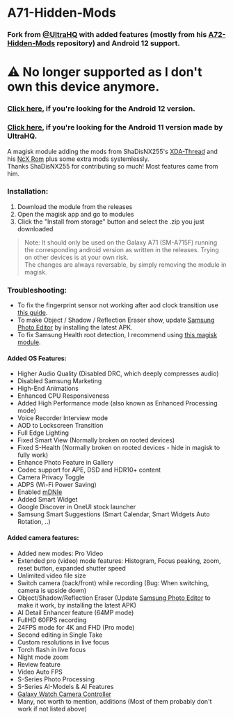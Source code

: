 # A71-Hidden-Mods
### Fork from [@UltraHQ](https://github.com/UltraHQ) with added features (mostly from his [A72-Hidden-Mods](https://github.com/UltraHQ/A72-Hidden-Mods) repository) and Android 12 support.

# ⚠️ No longer supported as I don't own this device anymore.

### [Click here](https://github.com/Futinghe/A71-Hidden-Mods/tree/Android-12), if you're looking for the Android 12 version.
### [Click here](https://github.com/UltraHQ/A71-Hidden-Mods/tree/Android-11), if you're looking for the Android 11 version made by UltraHQ.
A magisk module adding the mods from ShaDisNX255's [XDA-Thread](https://forum.xda-developers.com/t/samsung-galaxy-a71-working-mods.4173295/) and his [NcX Rom](https://forum.xda-developers.com/t/rom-oneui-2-5-twrp-ncx-2-5-for-a71-sm-a715f.4174135/) plus some extra mods systemlessly.<br/>
Thanks ShaDisNX255 for contributing so much! Most features came from him.

### Installation:
1. Download the module from the releases
2. Open the magisk app and go to modules
3. Click the "Install from storage" button and select the .zip you just downloaded

> Note: It should only be used on the Galaxy A71 (SM-A715F) running the corresponding android version as written in the releases. Trying on other devices is at your own risk.<br/>The changes are always reversable, by simply removing the module in magisk.

### Troubleshooting:
- To fix the fingerprint sensor not working after aod clock transition use [this guide](https://forum.xda-developers.com/t/guide-aod-activeclock-clocktransition-bug-workaround-on-non-flagship-phones.4417185/).
- To make Object / Shadow / Reflection Eraser show, update [Samsung Photo Editor](https://www.apkmirror.com/apk/samsung-electronics-co-ltd/samsung-photo-editor/) by installing the latest APK.
- To fix Samsung Health root detection, I recommend using [this magisk module](https://github.com/stylemessiah/SamsungHealthSecurityProps).

#### Added OS Features:
- Higher Audio Quality (Disabled DRC, which deeply compresses audio)
- Disabled Samsung Marketing
- High-End Animations
- Enhanced CPU Responsiveness
- Added High Performance mode (also known as Enhanced Processing mode)
- Voice Recorder Interview mode
- AOD to Lockscreen Transition
- Full Edge Lighting
- Fixed Smart View (Normally broken on rooted devices)
- Fixed S-Health (Normally broken on rooted devices - hide in magisk to fully work)
- Enhance Photo Feature in Gallery
- Codec support for APE, DSD and HDR10+ content
- Camera Privacy Toggle
- ADPS (Wi-Fi Power Saving)
- Enabled [mDNIe](https://www.samsung.com/global/galaxy/what-is/mdnie/)
- Added Smart Widget
- Google Discover in OneUI stock launcher
- Samsung Smart Suggestions (Smart Calendar, Smart Widgets Auto Rotation, ..)


#### Added camera features:
- Added new modes: Pro Video
- Extended pro (video) mode features: Histogram, Focus peaking, zoom, reset button, expanded shutter speed
- Unlimited video file size
- Switch camera (back/front) while recording (Bug: When switching, camera is upside down)
- Object/Shadow/Reflection Eraser (Update [Samsung Photo Editor](https://www.apkmirror.com/apk/samsung-electronics-co-ltd/samsung-photo-editor/) to make it work, by installing the latest APK)
- AI Detail Enhancer feature (64MP mode)
- FullHD 60FPS recording
- 24FPS mode for 4K and FHD (Pro mode)
- Second editing in Single Take
- Custom resolutions in live focus
- Torch flash in live focus
- Night mode zoom
- Review feature
- Video Auto FPS
- S-Series Photo Processing
- S-Series AI-Models & AI Features
- [Galaxy Watch Camera Controller](https://www.samsung.com/us/support/answer/ANS00084676/)
- Many, not worth to mention, additions (Most of them probably don't work if not listed above)
